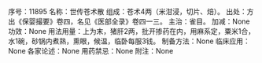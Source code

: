 序号：11895
名称：世传苍术散
组成：苍术4两（米泔浸，切片、焙）。
出处：方出《保婴撮要》卷四，名见《医部全录》卷四一三。
主治：雀目。
加减：None
功效：None
用法用量：上为末，猪肝2两，批开掺药在内，用麻系定，粟米1合，水1碗，砂锅内煮熟，熏眼，候温，临卧每服3钱。
制备方法：None
临床应用：None
各家论述：None
用药禁忌：None
附注：None
